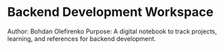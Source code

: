 # Backend Development Workspace
Author: Bohdan Olefirenko
Purpose: A digital notebook to track projects, learning, and references for backend development.
